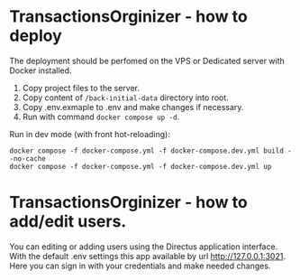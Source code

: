 # TransactionsOrginizer - how to deploy

The deployment should be perfomed on the VPS or Dedicated server with Docker installed.

1. Copy project files to the server.
2. Copy content of `/back-initial-data` directory into root.
3. Copy .env.exmaple to .env and make changes if necessary.
4. Run with command `docker compose up -d`.

Run in dev mode (with front hot-reloading):
```
docker compose -f docker-compose.yml -f docker-compose.dev.yml build --no-cache
docker compose -f docker-compose.yml -f docker-compose.dev.yml up
```

# TransactionsOrginizer - how to add/edit users.

You can editing or adding users using the Directus application interface.
With the default .env settings this app available by url http://127.0.0.1:3021.
Here you can sign in with your credentials and make needed changes.
